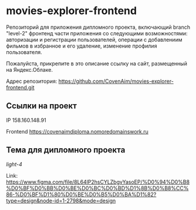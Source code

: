 #  movies-explorer-frontend

Репозиторий для приложения дипломного проекта, включающий branch "level-2" фронтенд части приложения со следующими возможностями: авторизации и регистрации пользователей, операции с добавлениим фильмов в избранное и его удаление, изменение профилия пользователя.
  
Пожалуйста, прикрепите в это описание ссылку на сайт, размещенный на Яндекс.Облаке.

Адрес репозитория: https://github.com/CovenAim/movies-explorer-frontend.git

## Ссылки на проект

IP 158.160.148.91

Frontend https://covenaimdiploma.nomoredomainswork.ru

## Тема для дипломного проекта
*light-4*

Link:
https://www.figma.com/file/8L64lP2hsCYLZbgvYasoEP/%D0%94%D0%B8%D0%BF%D0%BB%D0%BE%D0%BC%D0%BD%D1%8B%D0%B8%CC%86-%D0%BF%D1%80%D0%BE%D0%B5%D0%BA%D1%82?type=design&node-id=1-2798&mode=design

